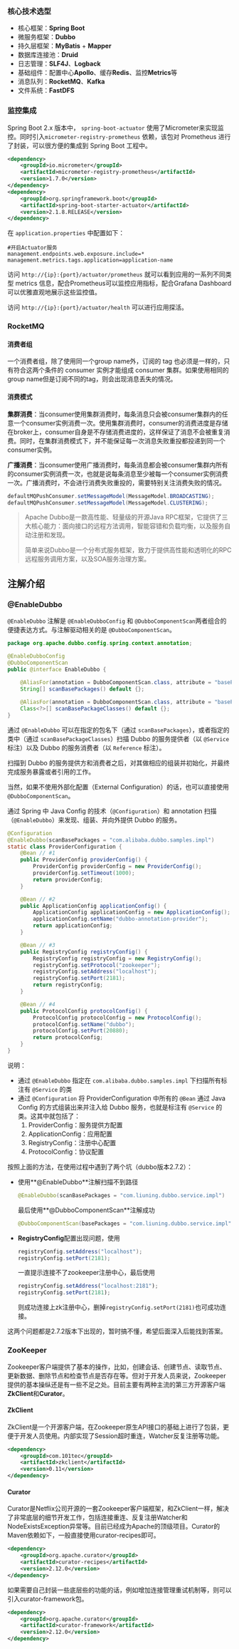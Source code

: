 ### 核心技术选型

- 核心框架：**Spring Boot**
- 微服务框架：**Dubbo**
- 持久层框架：**MyBatis** + **Mapper**
- 数据库连接池：**Druid**
- 日志管理：**SLF4J**、**Logback**
- 基础组件：配置中心**Apollo**、缓存**Redis**、监控**Metrics**等
- 消息队列：**RocketMQ**、**Kafka**
- 文件系统：**FastDFS**



### 监控集成

Spring Boot 2.x 版本中， `spring-boot-actuator` 使用了Micrometer来实现监控。同时引入`micrometer-registry-prometheus` 依赖，该包对 Prometheus 进行了封装，可以很方便的集成到 Spring Boot 工程中。

```xml
<dependency>
    <groupId>io.micrometer</groupId>
    <artifactId>micrometer-registry-prometheus</artifactId>
    <version>1.7.0</version>
</dependency>
<dependency>
    <groupId>org.springframework.boot</groupId>
    <artifactId>spring-boot-starter-actuator</artifactId>
    <version>2.1.8.RELEASE</version>
</dependency>
```

在 `application.properties` 中配置如下：

```properties
#开启Actuator服务
management.endpoints.web.exposure.include=*
management.metrics.tags.application=application-name
```

访问 `http://{ip}:{port}/actuator/prometheus` 就可以看到应用的一系列不同类型 metrics 信息，配合Prometheus可以监控应用指标，配合Grafana Dashboard可以优雅直观地展示这些监控值。

访问 `http://{ip}:{port}/actuator/health` 可以进行应用探活。



### RocketMQ

#### 消费者组

一个消费者组，除了使用同一个group name外，订阅的 tag 也必须是一样的，只有符合这两个条件的 consumer 实例才能组成 consumer 集群。如果使用相同的group name但是订阅不同的tag，则会出现消息丢失的情况。

#### 消费模式

**集群消费**：当consumer使用集群消费时，每条消息只会被consumer集群内的任意一个consumer实例消费一次。使用集群消费时，consumer的消费进度是存储在broker上，consumer自身是不存储消费进度的，这样保证了消息不会被重复消费。同时，在集群消费模式下，并不能保证每一次消息失败重投都投递到同一个consumer实例。

**广播消费**：当consumer使用广播消费时，每条消息都会被consumer集群内所有的consumer实例消费一次，也就是说每条消息至少被每一个consumer实例消费一次。广播消费时，不会进行消费失败重投的，需要特别关注消费失败的情况。

```java
defaultMQPushConsumer.setMessageModel(MessageModel.BROADCASTING);
defaultMQPushConsumer.setMessageModel(MessageModel.CLUSTERING);
```





> Apache Dubbo是一款高性能、轻量级的开源Java RPC框架，它提供了三大核心能力：面向接口的远程方法调用，智能容错和负载均衡，以及服务自动注册和发现。
>
> 简单来说Dubbo是一个分布式服务框架，致力于提供高性能和透明化的RPC远程服务调用方案，以及SOA服务治理方案。

## 注解介绍

### @EnableDubbo

`@EnableDubbo` 注解是 `@EnableDubboConfig` 和 `@DubboComponentScan`两者组合的便捷表达方式。与注解驱动相关的是 `@DubboComponentScan`。

```java
package org.apache.dubbo.config.spring.context.annotation;

@EnableDubboConfig
@DubboComponentScan
public @interface EnableDubbo {
  
    @AliasFor(annotation = DubboComponentScan.class, attribute = "basePackages")
    String[] scanBasePackages() default {};

    @AliasFor(annotation = DubboComponentScan.class, attribute = "basePackageClasses")
    Class<?>[] scanBasePackageClasses() default {};    
}
```

通过 `@EnableDubbo` 可以在指定的包名下（通过 `scanBasePackages`），或者指定的类中（通过 `scanBasePackageClasses`）扫描 Dubbo 的服务提供者（以 `@Service` 标注）以及 Dubbo 的服务消费者（以 `Reference` 标注）。

扫描到 Dubbo 的服务提供方和消费者之后，对其做相应的组装并初始化，并最终完成服务暴露或者引用的工作。

当然，如果不使用外部化配置（External Configuration）的话，也可以直接使用 `@DubboComponentScan`。

通过 Spring 中 Java Config 的技术（`@Configuration`）和 annotation 扫描（`@EnableDubbo`）来发现、组装、并向外提供 Dubbo 的服务。

```java
@Configuration
@EnableDubbo(scanBasePackages = "com.alibaba.dubbo.samples.impl")
static class ProviderConfiguration {
    @Bean // #1
    public ProviderConfig providerConfig() {
        ProviderConfig providerConfig = new ProviderConfig();
        providerConfig.setTimeout(1000);
        return providerConfig;
    }

    @Bean // #2
    public ApplicationConfig applicationConfig() {
        ApplicationConfig applicationConfig = new ApplicationConfig();
        applicationConfig.setName("dubbo-annotation-provider");
        return applicationConfig;
    }

    @Bean // #3
    public RegistryConfig registryConfig() {
        RegistryConfig registryConfig = new RegistryConfig();
        registryConfig.setProtocol("zookeeper");
        registryConfig.setAddress("localhost");
        registryConfig.setPort(2181);
        return registryConfig;
    }

    @Bean // #4
    public ProtocolConfig protocolConfig() {
        ProtocolConfig protocolConfig = new ProtocolConfig();
        protocolConfig.setName("dubbo");
        protocolConfig.setPort(20880);
        return protocolConfig;
    }
}
```

说明：

- 通过 `@EnableDubbo` 指定在 `com.alibaba.dubbo.samples.impl` 下扫描所有标注有 `@Service` 的类
- 通过 `@Configuration` 将 ProviderConfiguration 中所有的 `@Bean` 通过 Java Config 的方式组装出来并注入给 Dubbo 服务，也就是标注有 `@Service` 的类。这其中就包括了：
  1. ProviderConfig：服务提供方配置
  2. ApplicationConfig：应用配置
  3. RegistryConfig：注册中心配置
  4. ProtocolConfig：协议配置

按照上面的方法，在使用过程中遇到了两个坑（dubbo版本2.7.2）：

- 使用**@EnableDubbo**注解扫描不到路径

  ```java
  @EnableDubbo(scanBasePackages = "com.liuning.dubbo.service.impl")
  ```

  最后使用**@DubboComponentScan**注解成功

  ```java
  @DubboComponentScan(basePackages = "com.liuning.dubbo.service.impl")
  ```

- **RegistryConfig**配置出现问题，使用

  ```java
  registryConfig.setAddress("localhost");
  registryConfig.setPort(2181);
  ```

  一直提示连接不了zookeeper注册中心，最后使用

  ```javascript
  registryConfig.setAddress("localhost:2181");
  registryConfig.setPort(2181);
  ```

  则成功连接上zk注册中心，删掉`registryConfig.setPort(2181)`也可成功连接。

这两个问题都是2.7.2版本下出现的，暂时搞不懂，希望后面深入后能找到答案。

### ZooKeeper

Zookeeper客户端提供了基本的操作，比如，创建会话、创建节点、读取节点、更新数据、删除节点和检查节点是否存在等。但对于开发人员来说，Zookeeper提供的基本操纵还是有一些不足之处。目前主要有两种主流的第三方开源客户端**ZkClient**和**Curator**。

#### ZkClient

ZkClient是一个开源客户端，在Zookeeper原生API接口的基础上进行了包装，更便于开发人员使用。内部实现了Session超时重连，Watcher反复注册等功能。

```xml
<dependency>
    <groupId>com.101tec</groupId>
    <artifactId>zkclient</artifactId>
    <version>0.11</version>
</dependency>
```

#### Curator

Curator是Netflix公司开源的一套Zookeeper客户端框架，和ZkClient一样，解决了非常底层的细节开发工作，包括连接重连、反复注册Watcher和NodeExistsException异常等。目前已经成为Apache的顶级项目。Curator的Maven依赖如下，一般直接使用curator-recipes即可。

```xml
<dependency>
    <groupId>org.apache.curator</groupId>
    <artifactId>curator-recipes</artifactId>
    <version>2.12.0</version>
</dependency>
```

如果需要自己封装一些底层些的功能的话，例如增加连接管理重试机制等，则可以引入curator-framework包。

```xml
<dependency>
    <groupId>org.apache.curator</groupId>
    <artifactId>curator-framework</artifactId>
    <version>2.12.0</version>
</dependency>
```

